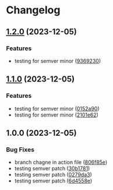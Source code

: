 # Changelog

## [1.2.0](https://github.com/DhyeyB/electron-app-demo/compare/v1.1.0...v1.2.0) (2023-12-05)


### Features

* testing for semver minor ([9369230](https://github.com/DhyeyB/electron-app-demo/commit/93692304fe3dae1ce9bf510ef2f5902e33fbedd0))

## [1.1.0](https://github.com/DhyeyB/electron-app-demo/compare/v1.0.0...v1.1.0) (2023-12-05)


### Features

* testing for semver minor ([0152a90](https://github.com/DhyeyB/electron-app-demo/commit/0152a906635a1d9d32757a409d9faa170fa40a25))
* testing for semver minor ([2101e62](https://github.com/DhyeyB/electron-app-demo/commit/2101e6275fa323dbe75c208770269864b7e39dad))

## 1.0.0 (2023-12-05)


### Bug Fixes

* branch chagne in action file ([806f85e](https://github.com/DhyeyB/electron-app-demo/commit/806f85e6bd2b054d5f1ae880881eea2433819bda))
* testing semver patch ([30b1781](https://github.com/DhyeyB/electron-app-demo/commit/30b1781b9658f57970e3d7f612e3656b9b6f2e23))
* testing semver patch ([0279da3](https://github.com/DhyeyB/electron-app-demo/commit/0279da33998e4d68f5e0a8ffe0858dd3be248a68))
* testing semver patch ([6d4558e](https://github.com/DhyeyB/electron-app-demo/commit/6d4558e3149f13a1e21797a3754e70a5304fa485))
